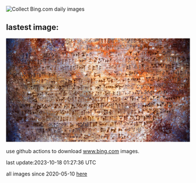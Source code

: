 ![Collect Bing.com daily images](https://github.com/counter2015/bing-daily-images/workflows/Collect%20Bing.com%20daily%20images/badge.svg)
## lastest image:
![](images/SpreadsheetDay.jpg)

use github actions to download www.bing.com images.

last update:2023-10-18 01:27:36 UTC

all images since 2020-05-10 [here](https://github.com/counter2015/bing-daily-images/tree/master/images) 
